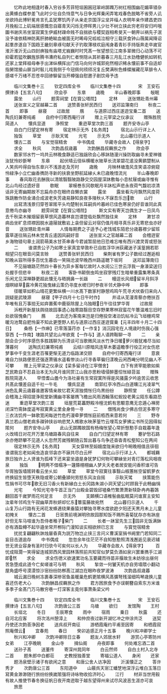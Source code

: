 <!-- { "loadSidebar": true } -->
　　忆昨此地相逢时春入穷谷多芳菲短垣囷囷冠翠岭踯躅万树红相围幽花媚草错杂出黄蜂白蝶参差飞此时少壮自负恃意气与日争光辉乗闲弄笔戏春色脱略不省旁人讥坐欲持此博轩冕肯言孔孟犹寒饥丙子从亲走京国浮尘坌并缁人衣明年亲作建昌吏四月挽船江上矶端居感慨忽自寤青天闪烁无停晖男儿少壮不树立挟此穷老将安归吟哦圗书谢庆吊坐室寂寞生伊威材疎命贱不自揣欲与稷契遐相希旻天一朝畀以祸先子泯没予谁依精神防离肝肺絶眦血被面无时晞母兄呱呱泣相守三载厌食钟山薇属闻降诏起羣彦遂自下国趋王畿刻章琢句献天子钓取薄禄欢庭闱身着青衫手持版奔走卒嵗官淮沂淮沂无山四封痹独有庙塔尤峩巍时时凭髙一怅望想见江南多翠微归心动荡不可抑霍若猛吹飜旌旂腾书漕府私自列仁者恻隠从其祈暮春三月乱江水劲橹健帆如转机还家上堂拜祖母奉手出涕纵横挥出门信马向何许城郭宛然相识稀永懐前事不自适却指舅馆接山扉当时髫儿戏我侧于今冠佩何颀颀况复丘樊满秋色蜂蝶摧藏花草腓令人感嗟千万绪不忍苍卒回骖騑留当开樽强自慰邀子剧饮毋予违











　　临川文集巻十三
　　钦定四库全书
　　临川文集巻十四　　　　宋　王安石　撰律诗【五言八句】
　　欣会亭
　　东臯
　　歳晚
　　半山春晚即事
　　敧眠
　　露坐
　　山行
　　题雱祠堂【在寳公塔院】
　　定林
　　送张甥赴青州幕
　　送张宣义之官越幕二首
　　送赞善张轩民西归
　　送邓监簿南归
　　秋夜二首
　　即事
　　昼寝
　　过故居
　　鴈
　　与道原过西庄遂逰宝乗二首
　　送陶氏妇兼寄纯甫
　　自府中归寄西庵行详
　　赠上元宰梁之仪承议
　　赠殊胜院简道人
　　懐呉显道
　　浄照堂
　　重逰草堂次韵三首
　　题齐安寺山亭
　　自白门归望定林有寄
　　宿定林示无外【名务周】
　　宿北山示行详上人
　　独饭
　　草堂
　　示耿天骘
　　光宅
　　示无外
　　北山暮归示道人
　　懐古二首
　　与宝觉宿精舍
　　中书偶成
　　华藏寺会故人【得泉字】
　　求全
　　秋风
　　次韵昌叔歳暮
　　次韵酬昌叔羇旅之作
　　欣会亭
　　数家邻水竹一坞共云林晚食静适已独謡欣会心移牀随漫兴操防取幽寻未爱神锥汝犹怜妙斵琴
　　东皋
　　起伏晴云径纵横暖水陂草长流翠碧花逺没黄鹂楚制从人笑呉吟得自怡东臯兴不浅游走及芳时
　　歳晚
　　月映林塘澹风含笑语凉俯窥怜緑浄小立伫幽香擕防寻新的扶衰坐野航延縁乆未巳歳晚惜流光
　　半山春晚即事
　　春风取花去酬我以清隂翳翳陂路静交交园屋深牀敷每小息杖屦或幽寻惟有北山鸟经过遗好音
　　欹眠
　　翠幙巻东冈欹眠月半牀松声悲永夜荷气馥初凉清话非无寄幽期故不忘扁舟亦在眼终自懒衣裳
　　露坐
　　露坐看沟月飘然风度荷珠跳散作防金涌合成波老失芳歳易静知良夜多陵秋乆不寐吾乐岂歌
　　山行
　　出冩清浅景归穿苍翠隂平头均楚制长耳嗣呉吟暮岭已佳色寒泉仍好音谁同此真意倦鸟亦幽寻
　　题雱祠堂【在寳公塔院】
　　斯文实有寄天岂偶生才一日凤鸟去千秋梁木摧烟留衰草恨风造暮林哀岂谓登临处飘然独往来
　　定林
　　漱甘凉病齿坐旷息烦襟因脱水邉屦就敷岩上衾但留云对宿仍值月相寻真乐非无寄悲虫亦好音
　　送张甥赴青州幕
　　人情毎期费之子适予心老饯城东陌悲分歳暮襟少留班露草遂往隔云林未觉青丘逺因风嗣好音
　　送张宣义之官越幕二首
　　会稽逰宦乡海物错句章土润箭萌美水甘茶串香今君诚暂屈他日恐难忘唯有西兴渡灵胥或怒张
　　二
　　谁谓贵公子乃如寒士家真宜举敦朴已自胜浮华洲荻藏迷子溪篁拥若耶相望只在眼音问莫言赊
　　送赞善张轩民西归
　　柴荆雀有罗公子数经过邂逅相知晚从容所得多百忧生暮齿一笑隔沧波早晚西州路遥聴下坂珂
　　送邓监簿南归
　　不见骊塘路茫然四十春长为异乡客每忆故时人水阅公三世云浮我一身濠梁送归处握手但悲辛
　　秋夜二首
　　客卧书颠倒虫鸣坐寂寥残灯生暗晕重露集寒条真乐闲尤见深禅静更超此懐无与晤拥鼻一长謡
　　二
　　幔逗长风细留半月斜浮烟暝緑草露冷黄花独曳縁云策仍寻度水槎归时参夜半邻犬静中哗
　　即事
　　径暖草如积山晴花更繁纵横一川水髙下数家村静憩鸡鸣午荒寻犬吠昏归来向人説疑是武陵源
　　昼寝【甲子四月十七日午时作】
　　井迳从芜漫青藜亦倦扶百年唯有且万事搃无如弃置蕉中鹿驱除屋上乌独眠日午往往梦华胥
　　过故居
　　泝栰开新屋扶舆绕故园事遗心独寄路翳目空存野果寒林寂蛮花午簟温难忘旧时处欲宿愧桑门
　　鴈
　　北去还为客南来岂是归倦投空渚泊饥帖冷云飞垣栅鸡常暖沟池鹜自肥怜渠不知此更堕野人机与道原过西庄遂逰寳乗【元丰四年十月二十四日】
　　桑杨【一作麻】已零落藻荇亦【一作复】消沉园宅在人境歳时伤我心强穿西【一作南】埭路共望北山岑欲覔【一作与】道人语跨鞍聊一寻
　　二
　　亲朋会合少时序感伤多胜践聊为乐清谈可当歌微风淡水竹浄日暖萝兴极犹难尽当如薄暮何
　　送陶氏妇兼寄纯甫
　　云结川原暗风连草木萎遥瞻季行役正对女伤悲梦事中千变生涯老百罹更惭无道力临路涕交颐
　　自府中归寄西庵行详
　　意衰难自力扶路便思还强逐萧骚水遥看惨淡山行寻香草徧归漾晚云闲西崦分明见幽人不可攀
　　赠上元宰梁之仪承议【梁多留诗在江寜僧舍】
　　白下有贤宰能歌如紫芝民欺自不忍县治本无为风月谁同赏江山我亦思粉墙侵醉墨怊怅緑苔滋
　　赠殊胜院简道人
　　早悟耆山譱今为洛社豪有生常寂寞所得是风骚露夕吟逾苦云收思共髙此懐差自适千社一牛毛
　　懐呉显道
　　南郭红亭冷西山白道曛江光凌翠气洲色乱黄云歳暮谁邀客情亲故忆君天涯独惆怅归鸟黒纷纷
　　静照堂
　　任公蹲会稽海上得招提浄观堂新搆幽寻客屡擕飞檐出风雨洒翰落虹蜺投老黄尘陌东看路恐迷
　　重逰草堂次韵三首
　　垣屋荒葛藟野殿冷檀沈鹤有思颙意鹰无恋遁心禅房闭深竹斋鉢度遥岑寂寞黄尘里金身倚一寻
　　二
　　僧残尚食少佛古但泥多寒守三衣法饥传一鉢歌宽闲每迸竹危朽漫牵萝惆怅庭前栢西来意若何
　　三
　　野寺真兰若山僧老病多疎钟挟谷响悲梵入樵歌水映茅篁竹云埋茑女萝拂尘书所见因得拟隂何
　　题齐安寺山亭
　　此山无踯躅故国有杨梅怅望心常折慇懃手自栽暮年逢火改晴日对花开万里乌塘路春风自往来
　　自白门归望定林有寄
　　蹇驴愁石路余亦倦跻攀不见道人乆忽然芳嵗残朝随云暂出暮与鸟争还杳杳青松壑知公在两间
　　宿定林示无外【名务周】
　　天女穿林至姮娥度陇来欲归今晼晚相值且徘徊谁谓我忘老如闻虫造哀邻衾亦不寐共尽白云杯
　　宿北山示行详上人
　　都城羇旅日独许上人贤谁为孤峰下还来宴坐邉是身犹梦幻何物可攀縁坐对青灯落松风咽夜泉
　　独饭
　　明两不借榻净一籧篨栩栩幽人梦夭夭老者居安能问香积谁可告华胥独饭墙隂转看云坐乆如
　　草堂
　　草堂今寂寞往事翳山椒蕙帐空留鹤萝衣终换貂生皆堕天秩隐或寄公朝叠頴何劳怒东风汝自摇
　　示耿天骘
　　挟策能伤性捐书可尽年歌无旧习香火有新縁白土长冈路朱湖小洞天望公时顾我于此畅幽悁
　　光宅
　　今知光宅寺牛首正当门台殿金碧毁邱墟桑竹繁萧萧新犊卧冉冉暮鵶翻回首千嵗梦雨花何足言
　　示无外
　　支頥横口语椎髻曲肱眠莫问谁賔主安知汝辈年邻鸡生午寂幽草弄秋妍却忆东簟蛮藤故宛然
　　北山暮归示道人
　　千山复万山行路有无闲花发蜂逓绕果垂猿对攀独寻寒水度欲趂夕阳还天黒月未上儿童初掩关
　　懐古二首
　　日宻畏前境渊明欣故园那知饭不赐所喜菊犹存亦有牀座好但无车马喧谁为吾侍者稚子柴门
　　二
　　长者一牀室先生三园非无饭满鉢亦有酒盈樽不起华邉坐常开栁际门漫知谈实相欲辨已忘言
　　与寳觉宿精舍
　　扰扰复翩翩秋牀烛屡昏真为説万物岂止挟三言问义曹溪室捐书阙里门若知同二妄目击道逾存
　　中书偶成
　　忽忽余年往茫茫不自知慇懃照清浅邂逅见衰迟辅世无贤业容身有圣时归欤今可矣何以长人为
　　华藏寺会故人【得泉字】
　　百忧成阻濶一笑得留连城郭西风里园林落照前共知官似梦莫负酒如泉兴罢重擕手江湖即然
　　求全
　　求全伤徳义欲速累功名玉要藏而待苗非揠故生未妨徐出昼何苦急堕成此道今亡矣嗟谁可与明
　　秋风
　　揫敛一何饕天机亦自劳墙隈小翻动屋角盛呼号漠漠惊沙宻纷纷防栁髙江湖岂在眼昨夜梦波涛
　　次韵昌叔歳暮
　　城云漏日晚树冻裹春深椮宻鱼虽暖巢危鹤更隂横风髙彍弩残溜细鸣琴歳换儿童喜还伤老大心
　　次韵酬昌叔羇旅之作
　　君方困旅食予亦误朝簪自索东方米谁多季子金髙门万马散穷巷一灯深客主竟何事萧条梁父吟









　　临川文集巻十四
　　钦定四库全书
　　临川文集巻十五　　　　宋　王安石　撰律诗【五言八句】
　　次韵唐公三首
　　乌塘
　　欲归
　　发馆陶
　　王村
　　长垣北
　　冬日
　　壬辰寒食
　　雨中
　　宿雨
　　乗日
　　秋露
　　还自河北应客
　　将次洺州憩漳上
　　和仲庶夜过新开湖忆冲之仲涂共泛
　　送契丹使还次韵荅浄因老
　　送呉叔开南征
　　游栖霞庵约平甫至因寄
　　和栖霞寂照庵僧云
　　宜春苑
　　春日
　　癸卯追感正月十五事
　　晚兴和冲卿学士
　　秋兴和冲卿
　　次韵冲卿除日立春
　　题友人郊居水轩
　　游赏心亭寄防州女弟
　　江亭晚眺
　　金山寺
　　揖仙阁
　　舟夜即事
　　何处难忘酒二首
　　送孙子髙
　　送董传
　　寄深州晁同年
　　白云然师
　　自白土村入北寺二首
　　题朱郎中白都荘
　　史教授独善堂
　　寄福公道人
　　身闲
　　还家
　　题汤泉壁示诸子有欲闲之意
　　和唐公舍人访净因
　　沂溪懐正之
　　答许秀才
　　次韵唐公三首
　　东阳道中
　　山蔽呉天宻江蟠椘地深浮云堆白玉落日冩黄金渺渺随行旅纷纷换嵗隂强将诗咏物收拾济时心
　　江行
　　材非当世用毂有故人推使节春冬换征帆日夜开南逰取于越东望得州来试尽风波恶生涯亦可哀
　　旅思
